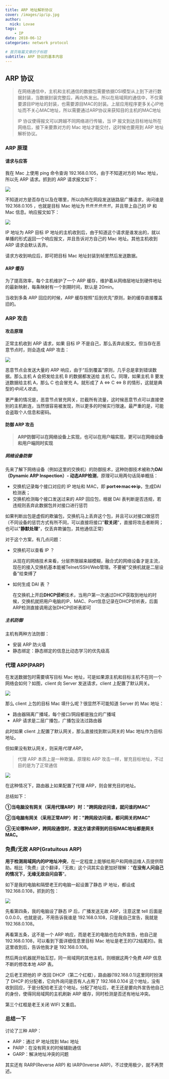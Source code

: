 ```yaml
---
title: ARP 地址解析协议
cover: /images/ip/ip.jpg
author: 
  nick: Lovae
tags: 
    - IP
date: 2018-06-12
categories: network protocol

# 首页每篇文章的子标题
subtitle: ARP 协议的基本内容
---
```


## ARP 协议

> 在网络通信中，主机和主机通信的数据包需要依据OSI模型从上到下进行数据封装，当数据封装完整后，再向外发出。所以在局域网的通信中，不仅需要源目IP地址的封装，也需要源目MAC的封装。上层应用程序更多关心IP地址而不关心MAC地址，所以需要通过ARP协议来获知目的主机的MAC地址
>
> IP 协议使得报文可以跨越不同网络进行传输，当 IP 报文到达目标地址所在网络后，接下来要靠对方的 Mac 地址才能交付，这时候也要用到 ARP 地址解析协议。

### ARP 原理

#### 请求与应答

我在 Mac 上使用 ping 命令查询 192.168.0.105，由于不知道对方的 Mac 地址，所以先 ARP 请求。抓到的 ARP 请求报文如下：

![](/images/ip/arp_req.png)

不知道对方是否存在以及在哪里，所以向所在网段发送链路层广播请求，询问谁是 192.168.0.105 ，也就是目标 Mac 地址为 ff:ff:ff:ff:ff:ff，并且带上自己的 IP 和 Mac 信息。响应报文如下：

![](/images/ip/arp_res.png)

IP 地址为 ARP 目标 IP 地址的主机收到后，由于知道这个请求是谁发出的，就以单播的形式返回一个响应报文，并且告诉对方自己的 Mac 地址。其他主机收到 ARP 请求会默认丢弃。

请求方收到响应后，即可把目标 Mac 地址封装到帧里然后发送数据。

#### ARP 缓存

为了提高效率，每个主机维护了一个 ARP 缓存，维护着从网络层地址到硬件地址的最新映射，每条映射有一个到期时间，默认是 20min。

当收到多条 ARP 回应的时候，ARP 缓存按照"后到优先"原则，新的缓存直接覆盖旧的。

### ARP 攻击

#### 攻击原理

正常主机收到 ARP 请求，如果 目标 IP 不是自己，那么丢弃此报文。但当存在恶意节点时，则会造成 ARP 攻击：

![](/images/ip/arp_attack.png)

恶意节点会发送大量的 ARP 响应，由于“后到覆盖”原则，几乎总是拿到错误数据。那么主机 A 会把发给主机 B 的数据都发送给 主机 C。同理，如果主机 B 要发送数据给主机 A，那么 C 也会冒充 A，就形成了 A <=> C <=> B 的情形，这就是典型的*中间人攻击*。

更严重的情况是，恶意节点冒充网关，拦截所有流量，这时候恶意节点可以直接使别的主机断连，当然很容易被发现，所以更多的时候实行限速。最严重的是，可能会盗取个人信息和密码。

#### 防御 ARP 攻击

> **ARP防御可以在网络设备上实现，也可以在用户端实现，更可以在网络设备和用户端同时实现**

##### 网络设备防御

先来了解下网络设备（例如这里的交换机）的防御技术，这种防御技术被称为**DAI（Dynamic ARP Inspection）- 动态ARP检测**，原理可以用两句话简单概括：

* 交换机记录每个接口对应的 IP 地址和 MAC，即 **port<=>mac<=>ip**，生成DAI检测表；
* 交换机检测每个接口发送过来的 ARP 回应包，根据 DAI 表判断是否违规，若违规则丢弃此数据包并对接口进行惩罚

如果判断出包是虚假的欺骗包，交换机马上丢弃这个包，并且可以对接口做惩罚（不同设备的惩罚方式有所不同，可以直接将接口"**软关闭**"，直接将攻击者断网；也可以"**静默处理**"，仅丢弃欺骗包，其他通信正常）

对于这个方案，有几点问题：

* 交换机可以查看 IP ？

  从现在的网络技术来看，分层界限越来越模糊，融合式的网络设备才是主流，现在的接入交换机基本能被Telnet/SSH/Web管理。不要被"交换机就是二层设备"给束缚了


* 如何生成 DAI 表 ？

  在交换机上开启**DHCP侦听**技术，当用户第一次通过DHCP获取到地址的时候，交换机就把用户电脑的IP、MAC、Port信息记录在DHCP侦听表，后面ARP检测直接调用这张DHCP侦听表即可

##### 主机防御

主机有两种方法防御：

* 安装 ARP 防火墙
* 静态绑定：静态绑定的信息比动态学习的优先级高

### 代理 ARP(PARP) 

在发送数据包时需要填写目标 Mac 地址，可是如果源主机和目标主机不在同一个网络会如何？如图，client 向 Server 发送请求，client 上配置了默认网关。

![](/images/ip/arp_non_proxy.png)

那么 client 上包的目标 Mac 填什么呢？很显然不可能知道 Server 的 Mac 地址：

* 路由器隔离广播域，每个接口/网段都是独立的广播域
* ARP 请求是二层广播包，广播包没法过路由器

此时如果 client 上配置了默认网关，那么直接找到默认网关的 Mac 地址作为目标地址。

但如果没有默认网关，则采用*代理 ARP*。

> 代理 ARP 本质上是一种欺骗，原理和 ARP 攻击一样，冒充目标地址，不过目的是为了正常通信

![](/images/ip/arp_proxy.png)

在这种情况下，路由器上如果配置了代理 ARP，则会冒充目的地址。

总结如下：

**①当电脑没有网关（采用代理ARP）时："跨网段访问谁，就问谁的MAC"**

**②当电脑有网关（采用正常ARP）时："跨网段访问谁，都问网关的MAC"**

**③无论哪种ARP，跨网段通信时，发送方请求得到的目标MAC地址都是网关MAC。**

### 免费/无故 ARP(Gratuitous ARP)

**用于检测局域网内的IP地址冲突**，在一定程度上能够给用户和网络运维人员提供帮助。相比『免费』这个翻译，『无故』这个词其实会更加好理解："**在没有人问自己的情况下，无缘无故自问自答**"。

如下是我的电脑和隔壁老王的电脑一起设置了静态 IP 地址，都设成 192.168.0.108，抓到的包：

![](/images/ip/gratuitous_arp.png)

先看第四条，我的电脑设了静态 IP 后，广播发送无故 ARP，注意这里 tell 后面是 0.0.0.0，也就是说，不用告诉我谁是 192.168.0.108，只是我自己宣告，我就是 192.168.0.108。

再看第五条，这不是一个 ARP 响应，而是老王的电脑也在向外宣告，他自己是 192.168.0.108，可以看到下面详细信息里目标 Mac 地址是老王的(72结尾的)。我这里收到后，告诉他我才是 192.168.0.108。

然后两台机器就开始互怼，同一局域网的其他主机，则根据这两个免费 ARP 信息不断的修改本地 ARP 表。

之后老王把他的 IP 改回 DHCP（第二个红框），路由器(192.168.0.1)这里同时扮演了 DHCP 的分配者，它向外询问是否有人占用了 192.168.0.104 这个地址，没有收到回应，于是分配给老王这个地址。分配了地址后，老王还是要向外宣告他自己的身份，使得同局域网的主机刷新 ARP 缓存，同时检测是否还有地址冲突。

第三个红框是老王关闭 WIFI 又重启。

### 总结一下

讨论了三种 ARP：

* ARP：通过 IP 地址找到 Mac 地址
* PARP：在没有网关的时候辅助通信
* GARP：解决地址冲突的问题

其实还有 RARP(Reverse ARP) 和 IARP(Inverse ARP)，不过使用极少，就不再赘述。